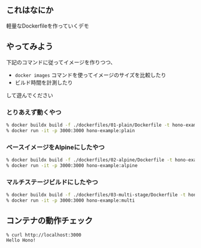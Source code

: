 ## これはなにか
軽量なDockerfileを作っていくデモ  

## やってみよう
下記のコマンドに従ってイメージを作りつつ、  

- `docker images` コマンドを使ってイメージのサイズを比較したり
- ビルド時間を計測したり

して遊んでください  

### とりあえず動くやつ
```zsh
% docker buildx build -f ./dockerfiles/01-plain/Dockerfile -t hono-example:plain .
% docker run -it -p 3000:3000 hono-example:plain
```

### ベースイメージをAlpineにしたやつ
```zsh
% docker buildx build -f ./dockerfiles/02-alpine/Dockerfile -t hono-example:alpine .
% docker run -it -p 3000:3000 hono-example:alpine
```

### マルチステージビルドにしたやつ
```zsh
% docker buildx build -f ./dockerfiles/03-multi-stage/Dockerfile -t hono-example:multi .
% docker run -it -p 3000:3000 hono-example:multi
```

## コンテナの動作チェック
```zsh
% curl http://localhost:3000
Hello Hono!
```
